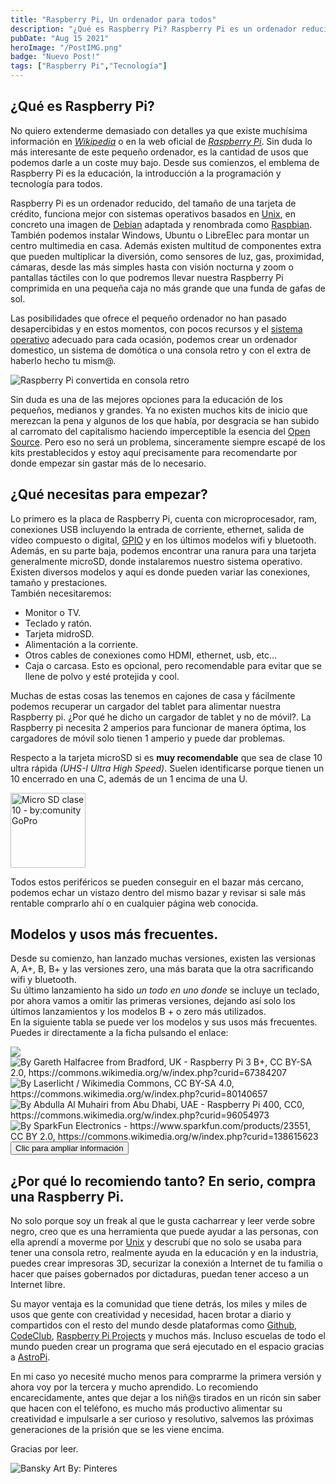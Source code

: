 ```yaml
---
title: "Raspberry Pi, Un ordenador para todos"
description: "¿Qué es Raspberry Pi? Raspberry Pi es un ordenador reducido, del tamaño de una tarjeta de crédito, funciona mejor con sistemas operativos basados en Unix"
pubDate: "Aug 15 2021"
heroImage: "/PostIMG.png"
badge: "Nuevo Post!"
tags: ["Raspberry Pi","Tecnología"]
---
```

## ¿Qué es Raspberry Pi?

No quiero extenderme demasiado con detalles ya que existe muchísima información en *<a href="https://es.wikipedia.org/wiki/Raspberry_Pi" target="_blank">Wikipedia</a>* o en la web oficial de *<a href="https://www.raspberrypi.org/documentation/computers/" target="_blank">Raspberry Pi</a>*. Sin duda lo más interesante de este pequeño ordenador, es la cantidad de usos que podemos darle a un coste muy bajo. Desde sus comienzos, el emblema de Raspberry Pi es la educación, la introducción a la programación y tecnología para todos.

Raspberry Pi es un ordenador reducido, del tamaño de una tarjeta de crédito, funciona mejor con sistemas operativos basados en <a href="https://es.wikipedia.org/wiki/Unix" target="_blank">Unix</a>, en concreto una imagen de <a href="https://www.debian.org/intro/about.es.html" target="_blank">Debian</a> adaptada y renombrada como <a href="https://www.raspberrypi.org/software/operating-systems/" target="_blank">Raspbian</a>. También podemos instalar Windows, Ubuntu o LibreElec para montar un centro multimedia en casa. Además existen multitud de componentes extra que pueden multiplicar la diversión, como sensores de luz, gas, proximidad, cámaras, desde las más simples hasta con visión nocturna y zoom o pantallas táctiles con lo que podremos llevar nuestra Raspberry Pi comprimida en una pequeña caja no más grande que una funda de gafas de sol.


Las posibilidades que ofrece el pequeño ordenador no han pasado desapercibidas y en estos momentos, con pocos recursos y el <a href="https://es.wikipedia.org/wiki/Sistema_operativo" target="_blank">sistema operativo</a> adecuado para cada ocasión, podemos crear un ordenador domestico, un sistema de domótica o una consola retro y con el extra de haberlo hecho tu mism@.

![Raspberry Pi convertida en consola retro](https://images.unsplash.com/photo-1507289872412-523fc6b2db5f?ixlib=rb-1.2.1&ixid=MnwxMjA3fDB8MHxwaG90by1wYWdlfHx8fGVufDB8fHx8&auto=format&fit=crop&w=1496&q=80)

Sin duda es una de las mejores opciones para la educación de los pequeños, medianos y grandes. Ya no existen muchos kits de inicio que merezcan la pena y algunos de los que había, por desgracia se han subido al carromato del capitalismo haciendo imperceptible la esencia del <a href="https://es.wikipedia.org/wiki/C%C3%B3digo_abierto" target="_blank">Open Source</a>. Pero eso no será un problema, sinceramente siempre escapé de los kits prestablecidos y estoy aquí precisamente para recomendarte por donde empezar sin gastar más de lo necesario.

## ¿Qué necesitas para empezar?

Lo primero es la placa de Raspberry Pi, cuenta con microprocesador, ram, conexiones USB incluyendo la entrada de corriente, ethernet, salida de vídeo compuesto o digital, <a href="https://es.wikipedia.org/wiki/GPIO" target="_blank">GPIO</a> y en los últimos modelos wifi y bluetooth. Además, en su parte baja, podemos encontrar una ranura para una tarjeta generalmente microSD, donde instalaremos nuestro sistema operativo. Existen diversos modelos y aquí es donde pueden variar las conexiones, tamaño y prestaciones.<br>También necesitaremos:
- Monitor o TV.
- Teclado y ratón.
- Tarjeta midroSD.
- Alimentación a la corriente.
- Otros cables de conexiones como HDMI, ethernet, usb, etc...
- Caja o carcasa. Esto es opcional, pero recomendable para evitar que se llene de polvo y esté protejida y cool.

Muchas de estas cosas las tenemos en cajones de casa y fácilmente podemos recuperar un cargador del tablet para alimentar nuestra Raspberry pi. ¿Por qué he dicho un cargador de tablet y no de móvil?. La Raspberry pi necesita 2 amperios para funcionar de manera óptima, los cargadores de móvil solo tienen 1 amperio y puede dar problemas.

Respecto a la tarjeta microSD si es **muy recomendable** que sea de clase 10 ultra rápida *(UHS-I Ultra High Speed)*. Suelen identificarse porque tienen un 10 encerrado en una C, además de un 1 encima de una U. <br>

<img alt="Micro SD clase 10 - by:comunity GoPro" src="http://cbcdn1.gp-static.com/media_library/image/397/large_lexar_64.png" alt="Tarjeta microSD - By: Adafruit Industries" width="120"/>

Todos estos periféricos se pueden conseguir en el bazar más cercano, podemos echar un vistazo dentro del mismo bazar y revisar si sale más rentable comprarlo ahí o en cualquier página web conocida.

## Modelos y usos más frecuentes.

Desde su comienzo, han lanzado muchas versiones, existen las versionas A, A+, B, B+ y las versiones zero, una más barata que la otra sacrificando wifi y bluetooth.<br> Su último lanzamiento ha sido *un todo en uno donde* se incluye un teclado, por ahora vamos a omitir las primeras versiones, dejando así solo los últimos lanzamientos y los modelos B + o zero más utilizados.<br> En la siguiente tabla se puede ver los modelos y sus usos más frecuentes. Puedes ir directamente a la ficha pulsando el enlace:<br>

<!-- Table -->

<div mb-9>
  <div class="carousel carousel-vertical rounded-box h-96">
    <div class="carousel-item h-full">
      <img salt="By Les Pounder from Blackpool, UK - Raspberry Pi Zero W, CC BY-SA 2.0, https://commons.wikimedia.org/w/index.php?curid=111937736" src="https://upload.wikimedia.org/wikipedia/commons/thumb/d/d4/Raspberry_Pi_Zero_W_%2832974172980%29_%28cropped%29.jpg/1280px-Raspberry_Pi_Zero_W_%2832974172980%29_%28cropped%29.jpg" />
    </div>
    <div class="carousel-item h-full">
      <img alt="By Gareth Halfacree from Bradford, UK - Raspberry Pi 3 B+, CC BY-SA 2.0, https://commons.wikimedia.org/w/index.php?curid=67384207" src="https://upload.wikimedia.org/wikipedia/commons/thumb/9/97/Raspberry_Pi_3_B%2B_%2839906369025%29.png/1024px-Raspberry_Pi_3_B%2B_%2839906369025%29.png" />
    </div>
    <div class="carousel-item h-full">
      <img alt="By Laserlicht / Wikimedia Commons, CC BY-SA 4.0, https://commons.wikimedia.org/w/index.php?curid=80140657" src="https://upload.wikimedia.org/wikipedia/commons/thumb/1/10/Raspberry_Pi_4_Model_B_-_Top.jpg/800px-Raspberry_Pi_4_Model_B_-_Top.jpg" />
    </div>
    <div class="carousel-item h-full">
      <img alt="By Abdulla Al Muhairi from Abu Dhabi, UAE - Raspberry Pi 400, CC0, https://commons.wikimedia.org/w/index.php?curid=96054973" src="https://upload.wikimedia.org/wikipedia/commons/thumb/f/fe/Raspberry_Pi_400_%2850586757772%29.jpg/800px-Raspberry_Pi_400_%2850586757772%29.jpg" />
    </div>
    <div class="carousel-item h-full">
      <img alt="By SparkFun Electronics - https://www.sparkfun.com/products/23551, CC BY 2.0, https://commons.wikimedia.org/w/index.php?curid=138615623" src="https://upload.wikimedia.org/wikipedia/commons/thumb/4/46/23551-Raspberry-Pi-5-8G_%28cropped%29.jpg/800px-23551-Raspberry-Pi-5-8G_%28cropped%29.jpg" />
    </div>
  </div>
    <div class="flex flex-col items-center">
      <a href="https://www.raspberrypi.com/products/" target="_blank">
        <button class="btn btn-ghost">Clic para ampliar información</button>
      </a>
    </div>
</div>
<!-- End Table-->

## ¿Por qué lo recomiendo tanto? En serio, compra una Raspberry Pi.

No solo porque soy un freak al que le gusta cacharrear y leer verde sobre negro, creo que es una herramienta que puede ayudar a las personas, con ella aprendí a moverme por <a href="https://es.wikipedia.org/wiki/Unix" target="_blank">Unix</a> y descrubí que no solo se usaba para tener una consola retro, realmente ayuda en la educación y en la industria, puedes crear impresoras 3D, securizar la conexión a Internet de tu familia o hacer que países gobernados por dictaduras, puedan tener acceso a un Internet libre.

Su mayor ventaja es la comunidad que tiene detrás, los miles y miles de usos que gente con creatividad y necesidad, hacen brotar a diario y compartidos con el resto del mundo desde plataformas como <a href="https://github.com/search?q=raspberry+pi" target="_blank">Github</a>, <a href="https://codeclub.org/en/" target="_blank">CodeClub</a>, <a href="https://projects.raspberrypi.org/en" target="_blank">Raspberry Pi Projects</a> y muchos más. Incluso escuelas de todo el mundo pueden crear un programa que será ejecutado en el espacio gracias a <a href="https://astro-pi.org/" target="_blank">AstroPi</a>.

En mi caso yo necesité mucho menos para comprarme la primera versión y ahora voy por la tercera y mucho aprendido. Lo recomiendo encarecidamente, antes que dejar a los niñ@s tirados en un ricón sin saber que hacen con el teléfono, es mucho más productivo alimentar su creatividad e impulsarle a ser curioso y resolutivo, salvemos las próximas generaciones de la prisión que se les viene encima.

Gracias por leer.

![Bansky Art By: Pinteres](https://i.pinimg.com/originals/0d/4a/f3/0d4af343b70f8bb9394b1870e801f45f.jpg)

[Wikipedia]: https://es.wikipedia.org/wiki/Raspberry_Pi
[Raspberry Pi]: https://www.raspberrypi.org/documentation/computers/ 
[sistema operativo]:https://es.wikipedia.org/wiki/Sistema_operativo
[Open Source]: https://es.wikipedia.org/wiki/C%C3%B3digo_abierto
[Unix]: https://es.wikipedia.org/wiki/Unix
[Debian]: https://www.debian.org/intro/about.es.html
[Raspbian]: https://www.raspberrypi.org/software/operating-systems/
[GPIO]: https://es.wikipedia.org/wiki/GPIO
[Github]: https://github.com/search?q=raspberry+pi
[CodeClub]: https://codeclub.org/en/
[Raspberry Pi Projects]: https://projects.raspberrypi.org/en